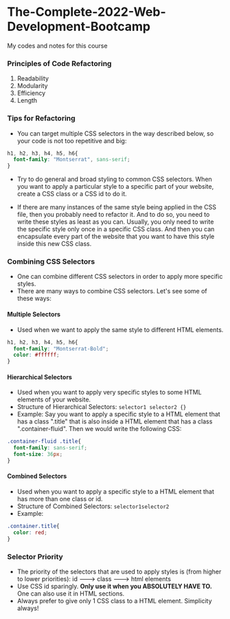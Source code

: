 # The-Complete-2022-Web-Development-Bootcamp
My codes and notes for this course

### Principles of Code Refactoring
1) Readability
2) Modularity
3) Efficiency
4) Length

### Tips for Refactoring
* You can target multiple CSS selectors in the way described below, so your code is not too repetitive and big:
```css
h1, h2, h3, h4, h5, h6{
  font-family: "Montserrat", sans-serif;
}
```

* Try to do general and broad styling to common CSS selectors. When you want to apply a particular style to a specific part of your website, create a CSS class or a CSS id to do it.

* If there are many instances of the same style being applied in the CSS file, then you probably need to refactor it. And to do so, you need to write these styles as least as you can. Usually, you only need to write the specific style only once in a specific CSS class. And then you can encapsulate every part of the website that you want to have this style inside this new CSS class.

### Combining CSS Selectors
* One can combine different CSS selectors in order to apply more specific styles.
* There are many ways to combine CSS selectors. Let's see some of these ways:

#### Multiple Selectors
* Used when we want to apply the same style to different HTML elements.
```css
h1, h2, h3, h4, h5, h6{
  font-family: "Montserrat-Bold";
  color: #ffffff;
}
```

#### Hierarchical Selectors
* Used when you want to apply very specific styles to some HTML elements of your website.
* Structure of Hierarchical Selectors: ```selector1 selector2 {}```
* Example: Say you want to apply a specific style to a HTML element that has a class ".title" that is also inside a HTML element that has a class ".container-fluid". Then we would write the following CSS:
```css
.container-fluid .title{
  font-family: sans-serif;
  font-size: 36px;
}
```

#### Combined Selectors
* Used when you want to apply a specific style to a HTML element that has more than one class or id.
* Structure of Combined Selectors: ```selector1selector2```
* Example:
```css
.container.title{
  color: red;
}
```

### Selector Priority
* The priority of the selectors that are used to apply styles is (from higher to lower priorities): id ---> class ---> html elements
* Use CSS id sparingly. __Only use it when you ABSOLUTELY HAVE TO.__ One can also use it in HTML sections.
* Always prefer to give only 1 CSS class to a HTML element. Simplicity always!
